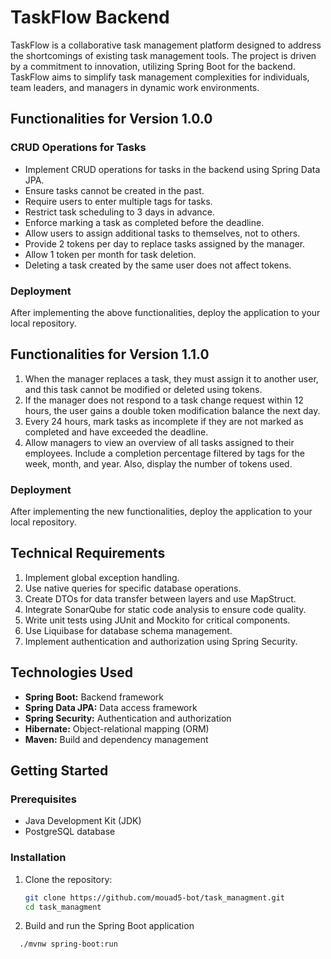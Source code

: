 # TaskFlow Backend

TaskFlow is a collaborative task management platform designed to address the shortcomings of existing task management tools. The project is driven by a commitment to innovation, utilizing Spring Boot for the backend. TaskFlow aims to simplify task management complexities for individuals, team leaders, and managers in dynamic work environments.

## Functionalities for Version 1.0.0

### CRUD Operations for Tasks
- Implement CRUD operations for tasks in the backend using Spring Data JPA.
- Ensure tasks cannot be created in the past.
- Require users to enter multiple tags for tasks.
- Restrict task scheduling to 3 days in advance.
- Enforce marking a task as completed before the deadline.
- Allow users to assign additional tasks to themselves, not to others.
- Provide 2 tokens per day to replace tasks assigned by the manager.
- Allow 1 token per month for task deletion.
- Deleting a task created by the same user does not affect tokens.

### Deployment
After implementing the above functionalities, deploy the application to your local repository.

## Functionalities for Version 1.1.0

1. When the manager replaces a task, they must assign it to another user, and this task cannot be modified or deleted using tokens.
2. If the manager does not respond to a task change request within 12 hours, the user gains a double token modification balance the next day.
3. Every 24 hours, mark tasks as incomplete if they are not marked as completed and have exceeded the deadline.
4. Allow managers to view an overview of all tasks assigned to their employees. Include a completion percentage filtered by tags for the week, month, and year. Also, display the number of tokens used.

### Deployment
After implementing the new functionalities, deploy the application to your local repository.

## Technical Requirements

1. Implement global exception handling.
2. Use native queries for specific database operations.
3. Create DTOs for data transfer between layers and use MapStruct.
4. Integrate SonarQube for static code analysis to ensure code quality.
5. Write unit tests using JUnit and Mockito for critical components.
6. Use Liquibase for database schema management.
7. Implement authentication and authorization using Spring Security.

## Technologies Used

- **Spring Boot:** Backend framework
- **Spring Data JPA:** Data access framework
- **Spring Security:** Authentication and authorization
- **Hibernate:** Object-relational mapping (ORM)
- **Maven:** Build and dependency management

## Getting Started

### Prerequisites
- Java Development Kit (JDK)
- PostgreSQL database

### Installation
1. Clone the repository:
   ```bash
   git clone https://github.com/mouad5-bot/task_managment.git
   cd task_managment

2. Build and run the Spring Boot application
  ```bash
    ./mvnw spring-boot:run


